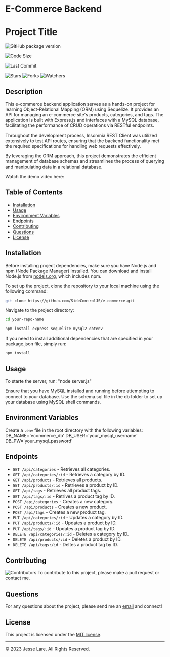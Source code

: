 # E-Commerce Backend

# Project Title
<!-- Badges for version -->
![GitHub package version](https://img.shields.io/github/package-json/v/SideControlJS/e-commerce.svg)

<!-- Badges for code size -->
![Code Size](https://img.shields.io/github/languages/code-size/SideControlJS/e-commerce.svg)

<!-- Badges for last commit -->
![Last Commit](https://img.shields.io/github/last-commit/SideControlJS/e-commerce.svg)

<!-- Badges for social -->
![Stars](https://img.shields.io/github/stars/SideControlJS/e-commerce.svg?style=social)
![Forks](https://img.shields.io/github/forks/SideControlJS/e-commerce.svg?style=social)
![Watchers](https://img.shields.io/github/watchers/SideControlJS/e-commerce.svg?style=social)



## Description

This e-commerce backend application serves as a hands-on project for learning Object-Relational Mapping (ORM) using Sequelize. It provides an API for managing an e-commerce site's products, categories, and tags. The application is built with Express.js and interfaces with a MySQL database, facilitating the performance of CRUD operations via RESTful endpoints.

Throughout the development process, Insomnia REST Client was utilized extensively to test API routes, ensuring that the backend functionality met the required specifications for handling web requests effectively.

By leveraging the ORM approach, this project demonstrates the efficient management of database schemas and streamlines the process of querying and manipulating data in a relational database.

Watch the demo video here: 


## Table of Contents

- [Installation](#installation)
- [Usage](#usage)
- [Environment Variables](#environment-variables)
- [Endpoints](#endpoints)
- [Contributing](#contributing)
- [Questions](#questions)
- [License](#license)

## Installation

Before installing project dependencies, make sure you have Node.js and npm (Node Package Manager) installed. You can download and install Node.js from [nodejs.org](https://nodejs.org/), which includes npm.

To set up the project, clone the repository to your local machine using the following command:

```bash
git clone https://github.com/SideControlJS/e-commerce.git
```

Navigate to the project directory:
```bash
cd your-repo-name

npm install express sequelize mysql2 dotenv

```
If you need to install additional dependencies that are specified in your package.json file, simply run:
```bash
npm install

```

## Usage

To starte the server, run: "node server.js"

Ensure that you have MySQL installed and running before attempting to connect to your database. Use the schema.sql file in the db folder to set up your database using MySQL shell commands.

## Environment Variables

Create a `.env` file in the root directory with the following variables:
DB_NAME='ecommerce_db'
DB_USER='your_mysql_username'
DB_PW='your_mysql_password'


## Endpoints

- `GET /api/categories` - Retrieves all categories.
- `GET /api/categories/:id` - Retrieves a category by ID.
- `GET /api/products` - Retrieves all products.
- `GET /api/products/:id` - Retrieves a product by ID.
- `GET /api/tags` - Retrieves all product tags.
- `GET /api/tags/:id` - Retrives a product tag by ID.
- `POST /api/categories` - Creates a new category.
- `POST /api/products` - Creates a new product.
- `POST /api/tags` - Creates a new product tag.
- `PUT /api/categories/:id` - Updates a category by ID.
- `PUT /api/products/:id` - Updates a product by ID.
- `PUT /api/tags/:id` - Updates a product tag by ID.
- `DELETE /api/categories/:id` - Deletes a category by ID.
- `DELETE /api/products/:id` - Deletes a product by ID.
- `DELETE /api/tags:/id` - Deltes a product tag by ID.


## Contributing
<!-- Badges for contributors -->
![Contributors](https://img.shields.io/github/contributors/SideControlJS/e-commerce.svg)
To contribute to this project, please make a pull request or contact me.


## Questions

For any questions about the project, please send me an [email](mailto:twelvedust@outlook.com) and connect!

## License

This project is licensed under the [MIT license](LICENSE).

---

© 2023 Jesse Lare. All Rights Reserved.
